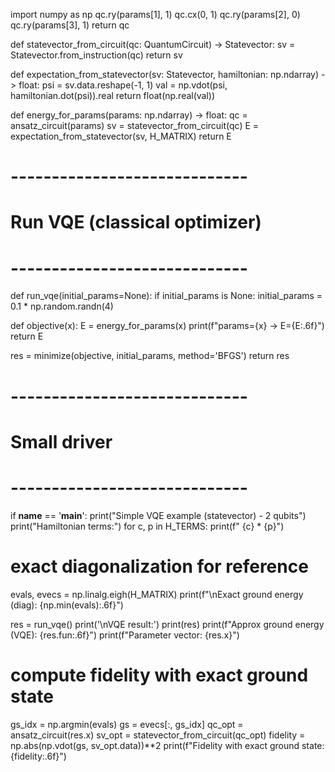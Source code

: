 import numpy as np
qc.ry(params[1], 1)
qc.cx(0, 1)
qc.ry(params[2], 0)
qc.ry(params[3], 1)
return qc




def statevector_from_circuit(qc: QuantumCircuit) -> Statevector:
sv = Statevector.from_instruction(qc)
return sv




def expectation_from_statevector(sv: Statevector, hamiltonian: np.ndarray) -> float:
psi = sv.data.reshape(-1, 1)
val = np.vdot(psi, hamiltonian.dot(psi)).real
return float(np.real(val))




def energy_for_params(params: np.ndarray) -> float:
qc = ansatz_circuit(params)
sv = statevector_from_circuit(qc)
E = expectation_from_statevector(sv, H_MATRIX)
return E




# -----------------------------
# Run VQE (classical optimizer)
# -----------------------------


def run_vqe(initial_params=None):
if initial_params is None:
initial_params = 0.1 * np.random.randn(4)


def objective(x):
E = energy_for_params(x)
print(f"params={x} -> E={E:.6f}")
return E


res = minimize(objective, initial_params, method='BFGS')
return res




# -----------------------------
# Small driver
# -----------------------------
if __name__ == '__main__':
print("Simple VQE example (statevector) - 2 qubits")
print("Hamiltonian terms:")
for c, p in H_TERMS:
print(f" {c} * {p}")


# exact diagonalization for reference
evals, evecs = np.linalg.eigh(H_MATRIX)
print(f"\nExact ground energy (diag): {np.min(evals):.6f}")


res = run_vqe()
print('\nVQE result:')
print(res)
print(f"Approx ground energy (VQE): {res.fun:.6f}")
print(f"Parameter vector: {res.x}")


# compute fidelity with exact ground state
gs_idx = np.argmin(evals)
gs = evecs[:, gs_idx]
qc_opt = ansatz_circuit(res.x)
sv_opt = statevector_from_circuit(qc_opt)
fidelity = np.abs(np.vdot(gs, sv_opt.data))**2
print(f"Fidelity with exact ground state: {fidelity:.6f}")
